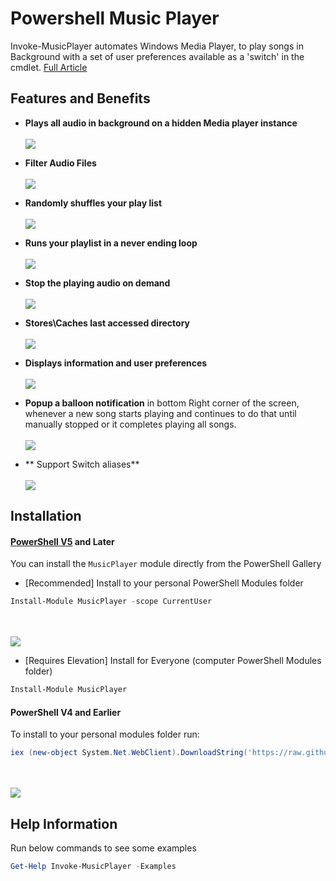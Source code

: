 # Powershell Music Player
Invoke-MusicPlayer automates Windows Media Player, to play songs in Background with a set of user preferences available as a 'switch' in the cmdlet.
[Full Article](http://ridicurious.com/2018/04/03/powershell-module-to-play-music/)

## Features and Benefits
*  **Plays all audio in background on a hidden Media player instance**
    <br/><br/><img src="https://github.com/PrateekKumarSingh/MusicPlayer/blob/master/media/Default.jpg">

*  **Filter Audio Files**
    <br/><br/><img src="https://github.com/PrateekKumarSingh/MusicPlayer/blob/master/media/Filter.jpg">

*  **Randomly shuffles your play list**
    <br/><br/><img src="https://github.com/PrateekKumarSingh/MusicPlayer/blob/master/media/Shuffle.jpg">

*  **Runs your playlist in a never ending loop**
    <br/><br/><img src="https://github.com/PrateekKumarSingh/MusicPlayer/blob/master/media/ShuffleAndLoop.jpg">

*  **Stop the playing audio on demand**
    <br/><br/><img src="https://github.com/PrateekKumarSingh/MusicPlayer/blob/master/media/Stop.jpg">

*  **Stores\Caches last accessed directory**
    <br/><br/><img src="https://github.com/PrateekKumarSingh/MusicPlayer/blob/master/media/Cached.jpg">

*  **Displays information and user preferences**
    <br/><br/><img src="https://github.com/PrateekKumarSingh/MusicPlayer/blob/master/media/Output.jpg">

*  **Popup a balloon notification** in bottom Right corner of the screen, whenever a new song starts playing and continues to do that until manually stopped or it completes playing all songs.
    <br/><br/><img src="https://github.com/PrateekKumarSingh/MusicPlayer/blob/master/media/Balloon.jpg">

* ** Support Switch aliases**
    <br/><br/><img src="https://github.com/PrateekKumarSingh/MusicPlayer/blob/master/media/SwitchAlias.jpg">


 Installation
 -
 #### [PowerShell V5](https://www.microsoft.com/en-us/download/details.aspx?id=50395) and Later
 You can install the `MusicPlayer` module directly from the PowerShell Gallery

 * [Recommended] Install to your personal PowerShell Modules folder
 ```PowerShell
 Install-Module MusicPlayer -scope CurrentUser
 ```

 <br/><br/><img src="https://github.com/PrateekKumarSingh/MusicPlayer/blob/master/media/Installation_v5.jpg">

 * [Requires Elevation] Install for Everyone (computer PowerShell Modules folder)
 ```PowerShell
 Install-Module MusicPlayer
 ```

 #### PowerShell V4 and Earlier
 To install to your personal modules folder run:

 ```PowerShell
 iex (new-object System.Net.WebClient).DownloadString('https://raw.githubusercontent.com/PrateekKumarSingh/MusicPlayer/master/Install.ps1')
 ```
 <br/><br/><img src="https://github.com/PrateekKumarSingh/MusicPlayer/blob/master/media/Installation_v4.jpg">

Help Information
-
Run below commands to see some examples
```PowerShell
Get-Help Invoke-MusicPlayer -Examples
```
